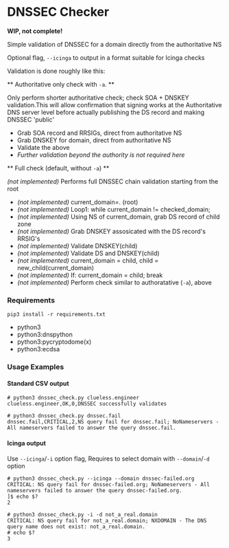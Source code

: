 # DNSSEC Checker

**WIP, not complete!**

Simple validation of DNSSEC for a domain directly from the authoritative NS

Optional flag, `--icinga` to output in a format suitable for Icinga checks

Validation is done roughly like this:

** Authoritative only check with `-a`. **

Only perform shorter authoritative check; check SOA + DNSKEY validation.This will allow confirmation that signing works at the Authoritative DNS server level before actually publishing the DS record and making DNSSEC 'public'
* Grab SOA record and RRSIGs, direct from authoritative NS
* Grab DNSKEY for domain, direct from authoritative NS
* Validate the above
* *Further validation beyond the authority is not required here*

** Full check (default, without `-a`) **

*(not implemented)* Performs full DNSSEC chain validation starting from the root
* *(not implemented)* current_domain=. (root)
* *(not implemented)* Loop1: while current_domain != checked_domain;
* *(not implemented)* Using NS of current_domain, grab DS record of child zone
* *(not implemented)* Grab DNSKEY assosicated with the DS record's RRSIG's
* *(not implemented)* Validate DNSKEY(child)
* *(not implemented)* Validate DS and DNSKEY(child)
* *(not implemented)* current_domain = child, child = new_child(current_domain)
* *(not implemented)* If: current_domain = child; break
* *(not implemented)* Perform check similar to authoratative (`-a`), above

### Requirements
`pip3 install -r requirements.txt`

* python3
* python3:dnspython
* python3:pycryptodome(x)
* python3:ecdsa

### Usage Examples
#### Standard CSV output
```
# python3 dnssec_check.py clueless.engineer
clueless.engineer,OK,0,DNSSEC successfully validates

# python3 dnssec_check.py dnssec.fail
dnssec.fail,CRITICAL,2,NS query fail for dnssec.fail; NoNameservers - All nameservers failed to answer the query dnssec.fail.
```

#### Icinga output
Use `--icinga`/`-i` option flag, Requires to select domain with `--domain`/`-d` option
```
# python3 dnssec_check.py --icinga --domain dnssec-failed.org
CRITICAL: NS query fail for dnssec-failed.org; NoNameservers - All nameservers failed to answer the query dnssec-failed.org. 
]$ echo $?
2

# python3 dnssec_check.py -i -d not_a_real.domain
CRITICAL: NS query fail for not_a_real.domain; NXDOMAIN - The DNS query name does not exist: not_a_real.domain.
# echo $?
3
```
